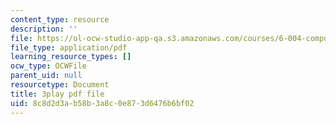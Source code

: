 ```yaml
---
content_type: resource
description: ''
file: https://ol-ocw-studio-app-qa.s3.amazonaws.com/courses/6-004-computation-structures-spring-2017/8c8d2d3ab58b3a8c0e873d6476b6bf02_VHVsCE9XmQk.pdf
file_type: application/pdf
learning_resource_types: []
ocw_type: OCWFile
parent_uid: null
resourcetype: Document
title: 3play pdf file
uid: 8c8d2d3a-b58b-3a8c-0e87-3d6476b6bf02
---
```

